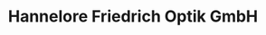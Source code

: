 ---
title: "Hannelore Friedrich Optik GmbH"
url: /wismar/hannelore-friedrich-optik-gmbh/
shop: Optiker
---